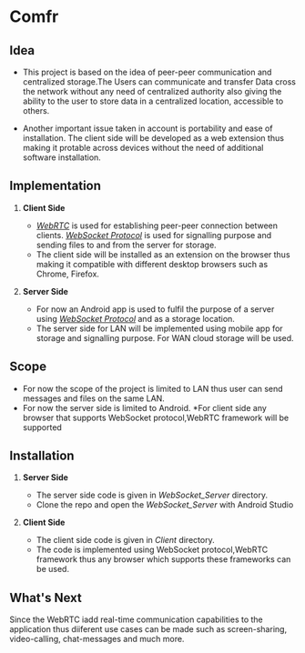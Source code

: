 # Comfr

## Idea

* This project is based on the idea of peer-peer communication and centralized storage.The Users can communicate and transfer Data cross the network without any need of centralized authority also giving the ability to the user to store data in a centralized location, accessible to others.

* Another important issue taken in account is portability and ease of installation. The client side will be developed as a web extension thus making it protable across devices without the need of additional software installation.


## Implementation

1. **Client Side**

   * [*WebRTC*](https://tools.ietf.org/html/rfc7478) is used for establishing peer-peer connection between clients. [*WebSocket Protocol*](https://tools.ietf.org/html/rfc6455) is used for signalling purpose and sending files to and from the server for storage.
   * The client side will be installed as an extension on the browser thus making it compatible with different desktop browsers such as Chrome, Firefox.
2. **Server Side**

   * For now an Android app is used to fulfil the purpose of a server using [*WebSocket Protocol*](https://tools.ietf.org/html/rfc6455) and as a storage location.
   * The server side for LAN will be implemented using mobile app for storage and signalling purpose. For WAN cloud storage will be used.

## Scope

* For now the scope of the project is limited to LAN thus user can send messages and files on the same LAN.
* For now the server side is limited to Android.
*For client side any browser that supports WebSocket protocol,WebRTC framework will be supported

## Installation

1. **Server Side**

   * The server side code is given in *WebSocket_Server* directory.
   * Clone the repo and open the *WebSocket_Server* with Android Studio
2. **Client Side**

   * The client side code is given in *Client* directory.
   * The code is implemented using WebSocket protocol,WebRTC framework thus any browser which supports these frameworks can be used.

## What's Next

Since the WebRTC iadd real-time communication capabilities to the application thus diiferent use cases can be made such as screen-sharing, video-calling, chat-messages and much more.
